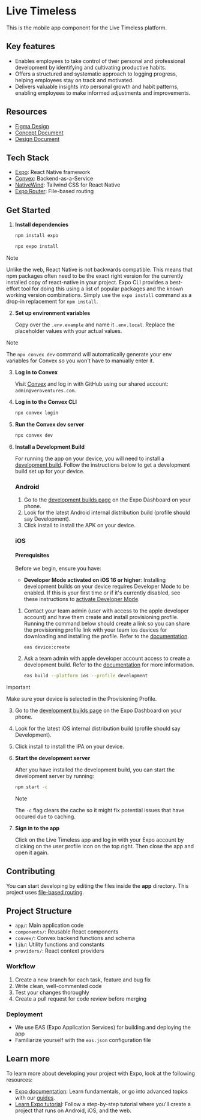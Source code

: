# Live Timeless

This is the mobile app component for the Live Timeless platform.

## Key features

- Enables employees to take control of their personal and professional development by identifying and cultivating productive habits.
- Offers a structured and systematic approach to logging progress, helping employees stay on track and motivated.
- Delivers valuable insights into personal growth and habit patterns, enabling employees to make informed adjustments and improvements.

## Resources

- [Figma Design](https://www.figma.com/design/Uo8lKmyyGjQzIUty6RH89t/Live-Timeless---Raul-Version?node-id=5-13450&t=F6wqbjoMY7NHUa7W-0)
- [Concept Document](https://docs.google.com/document/d/1OxHxL4G9lwTwSLeegsMo6ROS_LrOjwFMnz12L6zyV5E/edit#heading=h.yx6bzclsmjey)
- [Design Document](https://docs.google.com/document/d/1HXuIfBiUZFNLrclgBFoOvKhhSuzqUeZw0Kejc0UloGI/edit#heading=h.l55oku9vy9nf)

## Tech Stack

- [Expo](https://expo.dev): React Native framework
- [Convex](https://www.convex.dev/): Backend-as-a-Service
- [NativeWind](https://www.nativewind.dev/): Tailwind CSS for React Native
- [Expo Router](https://docs.expo.dev/router/introduction/): File-based routing

## Get Started

1. **Install dependencies**

   ```bash
   npm install expo
   ```

   ```bash
   npx expo install
   ```

> [!NOTE]  
> Unlike the web, React Native is not backwards compatible. This means that npm packages often need to be the exact right version for the currently installed copy of react-native in your project. Expo CLI provides a best-effort tool for doing this using a list of popular packages and the known working version combinations. Simply use the `expo install` command as a drop-in replacement for `npm install`.

2. **Set up environment variables**

   Copy over the `.env.example` and name it `.env.local`. Replace the placeholder values with your actual values.

> [!NOTE]  
> The `npx convex dev` command will automatically generate your env variables for Convex so you won't have to manually enter it.

3. **Log in to Convex**

   Visit [Convex](https://www.convex.dev/login) and log in with GitHub using our shared account: `admin@veroventures.com`.

4. **Log in to the Convex CLI**

   ```bash
   npx convex login
   ```

5. **Run the Convex dev server**

   ```bash
   npx convex dev
   ```

6. **Install a Development Build**

   For running the app on your device, you will need to install a [development build](https://docs.expo.dev/develop/development-builds/introduction/). Follow the instructions below to get a development build set up for your device.

   ### Android

   1. Go to the [development builds page](https://expo.dev/accounts/live-timeless/projects/live-timeless-app/development-builds) on the Expo Dashboard on your phone.
   2. Look for the latest Android internal distribution build (profile should say Development).
   3. Click install to install the APK on your device.

   ### iOS

   #### Prerequisites

   Before we begin, ensure you have:

   - **Developer Mode activated on iOS 16 or higher**: Installing development builds on your device requires Developer Mode to be enabled. If this is your first time or if it's currently disabled, see these instructions to [activate Developer Mode](https://docs.expo.dev/guides/ios-developer-mode/).

   1. Contact your team admin (user with access to the apple developer account) and have them create and install provisioning profile. Running the command below should create a link so you can share the provisioning profile link with your team ios devices for downloading and installing the profile. Refer to the [documentation](https://docs.expo.dev/tutorial/eas/ios-development-build-for-devices/#register-an-ios-device).
      ```
      eas device:create
      ```
   2. Ask a team admin with apple developer account access to create a development build. Refer to the [documentation](https://docs.expo.dev/tutorial/eas/ios-development-build-for-devices/#development-build-for-ios-device) for more information.

      ```bash
      eas build --platform ios --profile development
      ```

> [!IMPORTANT]  
> Make sure your device is selected in the Provisioning Profile.

3.  Go to the [development builds page](https://expo.dev/accounts/live-timeless/projects/live-timeless-app/development-builds) on the Expo Dashboard on your phone.
4.  Look for the latest iOS internal distribution build (profile should say Development).
5.  Click install to install the IPA on your device.

6.  **Start the development server**

    After you have installed the development build, you can start the development server by running:

    ```bash
    npm start -c
    ```

    > [!NOTE]
    > The `-c` flag clears the cache so it might fix potential issues that have occured due to caching.

7.  **Sign in to the app**

    Click on the Live Timeless app and log in with your Expo account by clicking on the user profile icon on the top right. Then close the app and open it again.

## Contributing

You can start developing by editing the files inside the **app** directory. This project uses [file-based routing](https://docs.expo.dev/router/introduction).

## Project Structure

- `app/`: Main application code
- `components/`: Reusable React components
- `convex/`: Convex backend functions and schema
- `lib/`: Utility functions and constants
- `providers/`: React context providers

### Workflow

1. Create a new branch for each task, feature and bug fix
2. Write clean, well-commented code
3. Test your changes thoroughly
4. Create a pull request for code review before merging

### Deployment

- We use EAS (Expo Application Services) for building and deploying the app
- Familiarize yourself with the `eas.json` configuration file

## Learn more

To learn more about developing your project with Expo, look at the following resources:

- [Expo documentation](https://docs.expo.dev/): Learn fundamentals, or go into advanced topics with our [guides](https://docs.expo.dev/guides).
- [Learn Expo tutorial](https://docs.expo.dev/tutorial/introduction/): Follow a step-by-step tutorial where you'll create a project that runs on Android, iOS, and the web.
